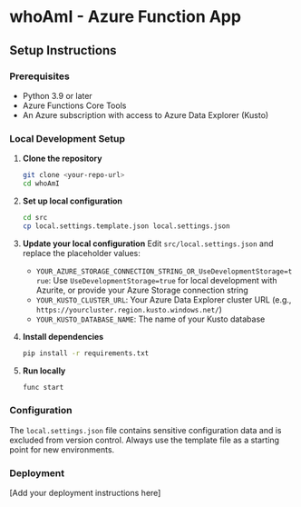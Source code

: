 # whoAmI - Azure Function App

## Setup Instructions

### Prerequisites
- Python 3.9 or later
- Azure Functions Core Tools
- An Azure subscription with access to Azure Data Explorer (Kusto)

### Local Development Setup

1. **Clone the repository**
   ```bash
   git clone <your-repo-url>
   cd whoAmI
   ```

2. **Set up local configuration**
   ```bash
   cd src
   cp local.settings.template.json local.settings.json
   ```

3. **Update your local configuration**
   Edit `src/local.settings.json` and replace the placeholder values:
   - `YOUR_AZURE_STORAGE_CONNECTION_STRING_OR_UseDevelopmentStorage=true`: Use `UseDevelopmentStorage=true` for local development with Azurite, or provide your Azure Storage connection string
   - `YOUR_KUSTO_CLUSTER_URL`: Your Azure Data Explorer cluster URL (e.g., `https://yourcluster.region.kusto.windows.net/`)
   - `YOUR_KUSTO_DATABASE_NAME`: The name of your Kusto database

4. **Install dependencies**
   ```bash
   pip install -r requirements.txt
   ```

5. **Run locally**
   ```bash
   func start
   ```

### Configuration

The `local.settings.json` file contains sensitive configuration data and is excluded from version control. Always use the template file as a starting point for new environments.

### Deployment

[Add your deployment instructions here]